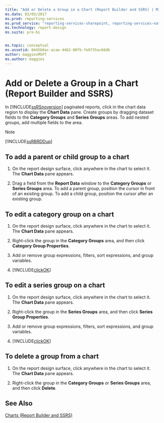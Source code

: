 ```yaml
---
title: "Add or Delete a Group in a Chart (Report Builder and SSRS) | Microsoft Docs"
ms.date: 03/03/2017
ms.prod: reporting-services
ms.prod_service: "reporting-services-sharepoint, reporting-services-native"
ms.technology: report-design
ms.suite: pro-bi


ms.topic: conceptual
ms.assetid: 0445b0ac-acae-4462-80fb-fe9735ac66db
author: maggiesMSFT
ms.author: maggies
---
```

# Add or Delete a Group in a Chart (Report Builder and SSRS)
In [!INCLUDE[ssRSnoversion](../../includes/ssrsnoversion-md.md)] paginated reports, click in the chart data region to display the **Chart Data** pane. Create groups by dragging dataset fields to the **Category Groups** and **Series Groups** areas. To add nested groups, add multiple fields to the area.  
  
> [!NOTE]  
>  [!INCLUDE[ssRBRDDup](../../includes/ssrbrddup-md.md)]  
  
## To add a parent or child group to a chart  
  
1.  On the report design surface, click anywhere in the chart to select it. The **Chart Data** pane appears.  
  
2.  Drag a field from the **Report Data** window to the **Category Groups** or **Series Groups** area. To add a parent group, position the cursor in front of an existing group. To add a child group, position the cursor after an existing group.  
  
## To edit a category group on a chart  
  
1.  On the report design surface, click anywhere in the chart to select it. The **Chart Data** pane appears.  
  
2.  Right-click the group in the **Category Groups** area, and then click **Category Group Properties**.  
  
3.  Add or remove group expressions, filters, sort expressions, and group variables.  
  
4.  [!INCLUDE[clickOK](../../includes/clickok-md.md)]  
  
## To edit a series group on a chart  
  
1.  On the report design surface, click anywhere in the chart to select it. The **Chart Data** pane appears.  
  
2.  Right-click the group in the **Series Groups** area, and then click **Series Group Properties**.  
  
3.  Add or remove group expressions, filters, sort expressions, and group variables.  
  
4.  [!INCLUDE[clickOK](../../includes/clickok-md.md)]  
  
## To delete a group from a chart  
  
1.  On the report design surface, click anywhere in the chart to select it. The **Chart Data** pane appears.  
  
2.  Right-click the group in the **Category Groups** or **Series Groups** area, and then click **Delete**.  
  
## See Also  
 [Charts &#40;Report Builder and SSRS&#41;](../../reporting-services/report-design/charts-report-builder-and-ssrs.md)  
  
  
